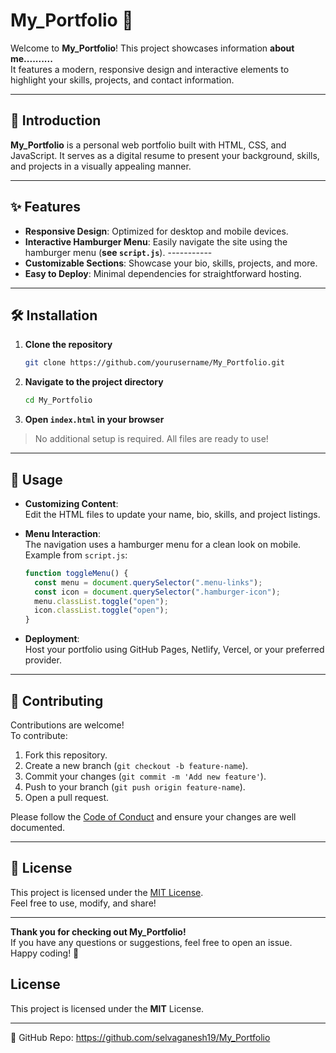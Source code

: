 # My_Portfolio 🚀

Welcome to **My_Portfolio**! This project showcases information **about me..........**  
It features a modern, responsive design and interactive elements to highlight your skills, projects, and contact information. 

---

## 📝 Introduction

**My_Portfolio** is a personal web portfolio built with HTML, CSS, and JavaScript. It serves as a digital resume to present your background, skills, and projects in a visually appealing manner.

---

## ✨ Features

- **Responsive Design**: Optimized for desktop and mobile devices.
- **Interactive Hamburger Menu**: Easily navigate the site using the hamburger menu (**see `script.js`**). -----------
- **Customizable Sections**: Showcase your bio, skills, projects, and more.
- **Easy to Deploy**: Minimal dependencies for straightforward hosting.

---

## 🛠️ Installation

1. **Clone the repository**
    ```bash
    git clone https://github.com/yourusername/My_Portfolio.git
    ```
2. **Navigate to the project directory**
    ```bash
    cd My_Portfolio
    ```
3. **Open `index.html` in your browser**

> No additional setup is required. All files are ready to use!

---

## 🚀 Usage

- **Customizing Content**:  
  Edit the HTML files to update your name, bio, skills, and project listings.
- **Menu Interaction**:  
  The navigation uses a hamburger menu for a clean look on mobile.  
  Example from `script.js`:

    ```javascript
    function toggleMenu() {
      const menu = document.querySelector(".menu-links");
      const icon = document.querySelector(".hamburger-icon");
      menu.classList.toggle("open");
      icon.classList.toggle("open");
    }
    ```

- **Deployment**:  
  Host your portfolio using GitHub Pages, Netlify, Vercel, or your preferred provider.

---

## 🤝 Contributing

Contributions are welcome!  
To contribute:

1. Fork this repository.
2. Create a new branch (`git checkout -b feature-name`).
3. Commit your changes (`git commit -m 'Add new feature'`).
4. Push to your branch (`git push origin feature-name`).
5. Open a pull request.

Please follow the [Code of Conduct](CODE_OF_CONDUCT.md) and ensure your changes are well documented.

---

## 📄 License

This project is licensed under the [MIT License](LICENSE).  
Feel free to use, modify, and share!

---

**Thank you for checking out My_Portfolio!**  
If you have any questions or suggestions, feel free to open an issue.  
Happy coding! 🚀

## License
This project is licensed under the **MIT** License.

---
🔗 GitHub Repo: https://github.com/selvaganesh19/My_Portfolio
